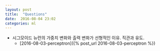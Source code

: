 ```yaml
---
layout: post
title:  "Questions"
date:  2016-08-04 23:02
categories: ml
---
```


*  시그모이드 뉴런의 가중치 변화와 출력 변화가 선형적인 이유. 직관과 유도.
   * [2016-08-03-perceptron]({% post_url 2016-08-03-perceptron %})

